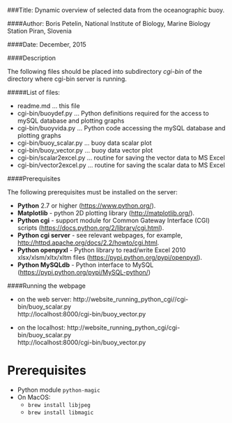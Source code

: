 ###Title: Dynamic overview of selected data from the oceanographic buoy.

####Author: Boris Petelin, National Institute of Biology, Marine Biology Station Piran, Slovenia

####Date: December, 2015

####Description

The following files should be placed into subdirectory *cgi-bin* of the directory where cgi-bin server is running.

#####List of files:
* readme.md ... this file
* cgi-bin/buoydef.py ... Python definitions required for the access to mySQL database and plotting graphs 
* cgi-bin/buoyvida.py ... Python code accessing the mySQL database and plotting graphs 
* cgi-bin/buoy_scalar.py ... buoy data scalar plot
* cgi-bin/buoy_vector.py ...  buoy data vector plot
* cgi-bin/scalar2excel.py ... routine for saving the vector data to MS Excel
* cgi-bin/vector2excel.py ... routine for saving the scalar data to MS Excel

####Prerequisites

The following prerequisites must be installed on the server:

* **Python** 2.7 or higher (https://www.python.org/).
* **Matplotlib** - python 2D plotting library (http://matplotlib.org/).
* **Python cgi** - support module for Common Gateway Interface (CGI) scripts (https://docs.python.org/2/library/cgi.html).
* **Python cgi server** - see relevant webpages, for example, http://httpd.apache.org/docs/2.2/howto/cgi.html.
* **Python openpyxl** - Python library to read/write Excel 2010 xlsx/xlsm/xltx/xltm files (https://pypi.python.org/pypi/openpyxl).
* **Python MySQLdb** - Python interface to MySQL (https://pypi.python.org/pypi/MySQL-python/)

####Running the webpage

* on the web server: http://website_running_python_cgi//cgi-bin/buoy_scalar.py  
http://localhost:8000/cgi-bin/buoy_vector.py

* on the localhost: http://website_running_python_cgi/cgi-bin/buoy_scalar.py  
http://localhost:8000/cgi-bin/buoy_vector.py



# Prerequisites
- Python module `python-magic`
- On MacOS:
  - `brew install libjpeg`
  - `brew install libmagic`
